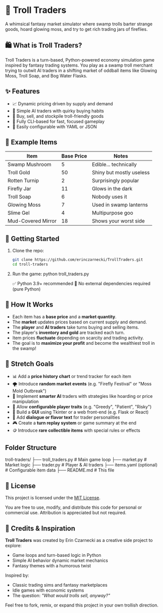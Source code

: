 # 🧌 Troll Traders

A whimsical fantasy market simulator where swamp trolls barter strange goods, hoard glowing moss, and try to get rich trading jars of fireflies.

## 🛍️ What is Troll Traders?

Troll Traders is a turn-based, Python-powered economy simulation game inspired by fantasy trading systems. You play as a swamp troll merchant trying to outwit AI traders in a shifting market of oddball items like Glowing Moss, Troll Soap, and Bog Water Flasks.

## ✨ Features

- 📈 Dynamic pricing driven by supply and demand
- 🤖 Simple AI traders with quirky buying habits
- 🛒 Buy, sell, and stockpile troll-friendly goods
- 🎨 Fully CLI-based for fast, focused gameplay
- 🔄 Easily configurable with YAML or JSON

## 🧪 Example Items

| Item               | Base Price | Notes                    |
| ------------------ | ---------- | ------------------------ |
| Swamp Mushroom     | 5          | Edible... technically    |
| Troll Gold         | 50         | Shiny but mostly useless |
| Rotten Turnip      | 2          | Surprisingly popular     |
| Firefly Jar        | 11         | Glows in the dark        |
| Troll Soap         | 6          | Nobody uses it           |
| Glowing Moss       | 7          | Used in swamp lanterns   |
| Slime Gel          | 4          | Multipurpose goo         |
| Mud-Covered Mirror | 18         | Shows your worst side    |

## 🚀 Getting Started

1. Clone the repo:
   ```bash
   git clone https://github.com/erinczarnecki/TrollTraders.git
   cd troll-traders

2. Run the game:
   python troll_traders.py

   ✅ Python 3.9+ recommended
   🐍 No external dependencies required (pure Python)

## 🧠 How It Works

- Each item has a **base price** and a **market quantity**.
- The **market** updates prices based on current supply and demand.
- The **player** and **AI traders** take turns buying and selling items.
- The player's **inventory and gold** are tracked each turn.
- Item prices **fluctuate** depending on scarcity and trading activity.
- The goal is to **maximize your profit** and become the wealthiest troll in the swamp!

## 🔮 Stretch Goals

- 📊 Add a **price history chart** or trend tracker for each item
- 🌪️ Introduce **random market events** (e.g. "Firefly Festival" or "Moss Mold Outbreak")
- 🧠 Implement **smarter AI** traders with strategies like hoarding or price manipulation
- 🧾 Allow **configurable player traits** (e.g. "Greedy", "Patient", "Risky")
- 🎨 Build a **GUI** using Tkinter or a web front-end (e.g. Flask or React)
- 💬 Add **dialogue or flavor text** for trader personalities
- 🎮 Create a **turn replay system** or game summary at the end
- 🪙 Introduce **rare collectible items** with special rules or effects


## Folder Structure

troll-traders/
├── troll_traders.py       # Main game loop
├── market.py              # Market logic
├── trader.py              # Player & AI traders
├── items.yaml (optional)  # Configurable item data
├── README.md              # This file

## 📜 License

This project is licensed under the [MIT License](LICENSE).

You are free to use, modify, and distribute this code for personal or commercial use. Attribution is appreciated but not required.

## 💬 Credits & Inspiration

**Troll Traders** was created by Erin Czarnecki as a creative side project to explore:

- Game loops and turn-based logic in Python
- Simple AI behavior dynamic market mechanics
- Fantasy themes with a humorous twist

Inspired by:
- Classic trading sims and fantasy marketplaces
- Idle games with economic systems
- The question: *"What would trolls sell, anyway?"*

Feel free to fork, remix, or expand this project in your own trollish direction.
